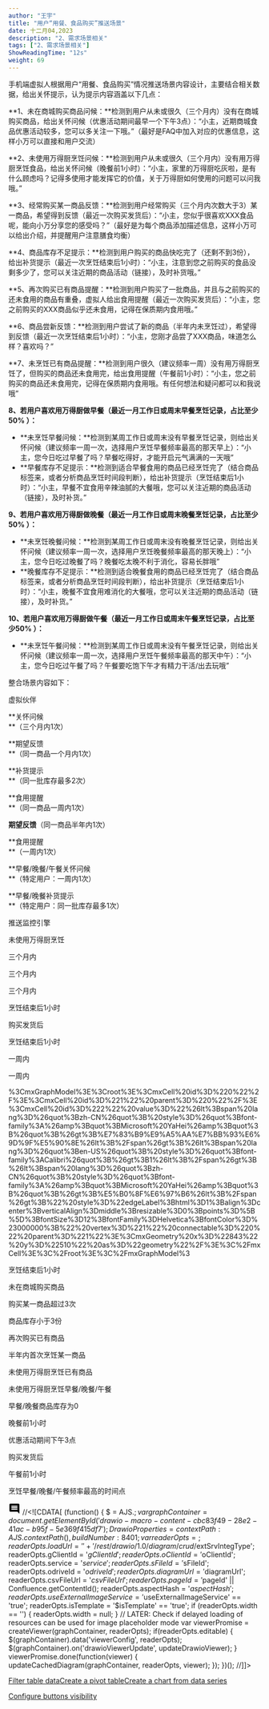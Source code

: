 ```yaml
---
author: "王宇"
title: "用户“用餐、食品购买”推送场景"
date: 十二月04,2023
description: "2、需求场景相关"
tags: ["2、需求场景相关"]
ShowReadingTime: "12s"
weight: 69
---
```

手机端虚拟人根据用户“用餐、食品购买”情况推送场景内容设计，主要结合相关数据，给出关怀提示，认为提示内容涵盖以下几点：

**1、未在商城购买商品问候：**检测到用户从未或很久（三个月内）没有在商城购买商品，给出关怀问候（优惠活动期间最早一个下午3点）：“小主，近期商城食品优惠活动较多，您可以多关注一下哦。”（最好是FAQ中加入对应的优惠信息，这样小万可以直接和用户交流）

**2、未使用万得厨烹饪问候：**检测到用户从未或很久（三个月内）没有用万得厨烹饪食品，给出关怀问候（晚餐前1小时）：“小主，家里的万得厨吃灰啦，是有什么顾虑吗？记得多使用才能发挥它的价值，关于万得厨如何使用的问题可以问我哦。”

**3、经常购买某一商品反馈：**检测到用户经常购买（三个月内次数大于3）某一商品，希望得到反馈（最近一次购买发货后）：“小主，您似乎很喜欢XXX食品呢，能向小万分享您的感受吗？”（最好是为每个商品添加描述信息，这样小万可以给出介绍，并提醒用户注意膳食均衡）

**4、商品库存不足提示：**检测到用户购买的商品快吃完了（还剩不到3份），给出补货提示（最近一次烹饪结束后1小时）：“小主，注意到您之前购买的食品没剩多少了，您可以关注近期的商品活动（链接），及时补货哦。”

**5、再次购买已有商品提醒：**检测到用户购买了一批商品，并且与之前购买的还未食用的商品有重叠，虚拟人给出食用提醒（最近一次购买发货后）：“小主，您之前购买的XXX商品似乎还未食用，记得在保质期内食用哦。”

**6、商品尝新反馈：**检测到用户尝试了新的商品（半年内未烹饪过），希望得到反馈（最近一次烹饪结束后1小时）：“小主，您刚才品尝了XXX商品，味道怎么样？喜欢吗？”

**7、未烹饪已有商品提醒：**检测到用户很久（建议频率一周）没有用万得厨烹饪了，但购买的商品还未食用完，给出食用提醒（午餐前1小时）：“小主，您之前购买的商品还未食用完，记得在保质期内食用哦。有任何想法和疑问都可以和我说哦”

**8、若用户喜欢用万得厨做早餐（最近一月工作日或周末早餐烹饪记录，占比至少50%  ）：**

*   **未烹饪早餐问候：**检测到某周工作日或周末没有早餐烹饪记录，则给出关怀问候（建议频率一周一次，选择用户烹饪早餐频率最高的那天早上）：“小主，您今日吃过早餐了吗？早餐吃得好，才能开启元气满满的一天哦”
*   **早餐库存不足提示：**检测到适合早餐食用的商品已经烹饪完了（结合商品标签来，或者分析商品烹饪时间段判断），给出补货提示（烹饪结束后1小时）：“小主，早餐不宜食用辛辣油腻的大餐哦，您可以关注近期的商品活动（链接），及时补货。”

**9、若用户喜欢用万得厨做晚餐（最近一月工作日或周末晚餐烹饪记录，占比至少50%  ）：**

*   **未烹饪晚餐问候：**检测到某周工作日或周末没有晚餐烹饪记录，则给出关怀问候（建议频率一周一次，选择用户烹饪晚餐频率最高的那天晚上）：“小主，您今日吃过晚餐了吗？晚餐吃太晚不利于消化，容易长胖哦”
*   **晚餐库存不足提示：**检测到适合晚餐食用的商品已经烹饪完了（结合商品标签来，或者分析商品烹饪时间段判断），给出补货提示（烹饪结束后1小时）：“小主，晚餐不宜食用难消化的大餐哦，您可以关注近期的商品活动（链接），及时补货。”

**10、若用户喜欢用万得厨做午餐（最近一月工作日或周末午餐烹饪记录，占比至少50%  ）：**

*   **未烹饪午餐问候：**检测到某周工作日或周末没有午餐烹饪记录，则给出关怀问候（建议频率一周一次，选择用户烹饪午餐频率最高的那天中午）：“小主，您今日吃过午餐了吗？午餐要吃饱下午才有精力干活/出去玩哦”

整合场景内容如下：

虚拟伙伴

**关怀问候  
**（三个月内1次）  

**期望反馈  
**（同一商品一个月内1次）  

**补货提示  
**（同一批库存最多2次）  

**食用提醒  
**（同一商品一周内1次）  

**期望反馈**（同一商品半年内1次）  

**食用提醒  
**（一周内1次）  

**早餐/晚餐/午餐关怀问候  
**（特定用户：一周内1次）  

**早餐/晚餐补货提示  
**（特定用户：同一批库存最多1次）  

推送监控引擎

未使用万得厨烹饪

三个月内

三个月内

三个月内

烹饪结束后1小时

购买发货后

烹饪结束后1小时

一周内

一周内

%3CmxGraphModel%3E%3Croot%3E%3CmxCell%20id%3D%220%22%2F%3E%3CmxCell%20id%3D%221%22%20parent%3D%220%22%2F%3E%3CmxCell%20id%3D%222%22%20value%3D%22%26lt%3Bspan%20lang%3D%26quot%3Bzh-CN%26quot%3B%20style%3D%26quot%3Bfont-family%3A%26amp%3Bquot%3BMicrosoft%20YaHei%26amp%3Bquot%3B%26quot%3B%26gt%3B%E7%83%B9%E9%A5%AA%E7%BB%93%E6%9D%9F%E5%90%8E%26lt%3B%2Fspan%26gt%3B%26lt%3Bspan%20lang%3D%26quot%3Ben-US%26quot%3B%20style%3D%26quot%3Bfont-family%3ACalibri%26quot%3B%26gt%3B1%26lt%3B%2Fspan%26gt%3B%26lt%3Bspan%20lang%3D%26quot%3Bzh-CN%26quot%3B%20style%3D%26quot%3Bfont-family%3A%26amp%3Bquot%3BMicrosoft%20YaHei%26amp%3Bquot%3B%26quot%3B%26gt%3B%E5%B0%8F%E6%97%B6%26lt%3B%2Fspan%26gt%3B%22%20style%3D%22edgeLabel%3Bhtml%3D1%3Balign%3Dcenter%3BverticalAlign%3Dmiddle%3Bresizable%3D0%3Bpoints%3D%5B%5D%3BfontSize%3D12%3BfontFamily%3DHelvetica%3BfontColor%3D%23000000%3B%22%20vertex%3D%221%22%20connectable%3D%220%22%20parent%3D%221%22%3E%3CmxGeometry%20x%3D%22843%22%20y%3D%22510%22%20as%3D%22geometry%22%2F%3E%3C%2FmxCell%3E%3C%2Froot%3E%3C%2FmxGraphModel%3

烹饪结束后1小时

未在商城购买商品

购买某一商品超过3次

商品库存小于3份

再次购买已有商品

半年内首次烹饪某一商品

未使用万得厨烹饪已有商品

未使用万得厨烹饪早餐/晚餐/午餐

早餐/晚餐商品库存为0

晚餐前1小时

优惠活动期间下午3点

购买发货后

午餐前1小时

烹饪早餐/晚餐/午餐频率最高的时间点

![](data:image/svg+xml;base64,PHN2ZyB4bWxucz0iaHR0cDovL3d3dy53My5vcmcvMjAwMC9zdmciIHdpZHRoPSIyNCIgaGVpZ2h0PSIyNCIgdmlld0JveD0iMCAwIDI0IDI0Ij48cGF0aCBkPSJNMjEuOTkgNGMwLTEuMS0uODktMi0xLjk5LTJINGMtMS4xIDAtMiAuOS0yIDJ2MTJjMCAxLjEuOSAyIDIgMmgxNGw0IDQtLjAxLTE4ek0xOCAxNEg2di0yaDEydjJ6bTAtM0g2VjloMTJ2MnptMC0zSDZWNmgxMnYyeiIvPjxwYXRoIGQ9Ik0wIDBoMjR2MjRIMHoiIGZpbGw9Im5vbmUiLz48L3N2Zz4= "显示评论") //<!\[CDATA\[ (function() { $ = AJS.$; var graphContainer = document.getElementById('drawio-macro-content-cbc83f49-28e2-41ac-b95f-5e369f415df7'); DrawioProperties = { contextPath : AJS.contextPath(), buildNumber : 8401 }; var readerOpts = {}; readerOpts.loadUrl = '' + '/rest/drawio/1.0/diagram/crud/%E7%94%A8%E9%A4%90%E8%B4%AD%E4%B9%B0%E5%85%B3%E6%80%80/114667377?revision=1'; readerOpts.imageUrl = '' + '/download/attachments/114667377/用餐购买关怀.png' + '?version=1&api=v2'; readerOpts.editUrl = '' + '/plugins/drawio/addDiagram.action?ceoId=114667377&owningPageId=114667377&diagramName=%E7%94%A8%E9%A4%90%E8%B4%AD%E4%B9%B0%E5%85%B3%E6%80%80&revision=1'; readerOpts.editable = true; readerOpts.canComment = true; readerOpts.stylePath = STYLE\_PATH; readerOpts.stencilPath = STENCIL\_PATH; readerOpts.imagePath = IMAGE\_PATH + '/reader'; readerOpts.border = true; readerOpts.width = '1051'; readerOpts.simpleViewer = false; readerOpts.tbstyle = 'top'; readerOpts.links = 'auto'; readerOpts.lightbox = true; readerOpts.resourcePath = ATLAS\_RESOURCE\_BASE + '/resources/viewer'; readerOpts.disableButtons = false; readerOpts.zoomToFit = true; readerOpts.language = 'zh'; readerOpts.licenseStatus = 'OK'; readerOpts.contextPath = AJS.contextPath(); readerOpts.diagramName = decodeURIComponent('%E7%94%A8%E9%A4%90%E8%B4%AD%E4%B9%B0%E5%85%B3%E6%80%80'); readerOpts.diagramDisplayName = ''; readerOpts.aspect = ''; readerOpts.ceoName = '用户“用餐、食品购买”推送场景'; readerOpts.attVer = '1'; readerOpts.attId = '114667389'; readerOpts.lastModifierName = '黄婷'; readerOpts.lastModified = '2023-12-04 10:02:26.118'; readerOpts.creatorName = '黄婷'; //Embed macro specific info readerOpts.extSrvIntegType = '$extSrvIntegType'; readerOpts.gClientId = '$gClientId'; readerOpts.oClientId = '$oClientId'; readerOpts.service = '$service'; readerOpts.sFileId = '$sFileId'; readerOpts.odriveId = '$odriveId'; readerOpts.diagramUrl = '$diagramUrl'; readerOpts.csvFileUrl = '$csvFileUrl'; readerOpts.pageId = '$pageId' || Confluence.getContentId(); readerOpts.aspectHash = '$aspectHash'; readerOpts.useExternalImageService = '$useExternalImageService' == 'true'; readerOpts.isTemplate = '$isTemplate' == 'true'; if (readerOpts.width == '') { readerOpts.width = null; } // LATER: Check if delayed loading of resources can be used for image placeholder mode var viewerPromise = createViewer(graphContainer, readerOpts); if(readerOpts.editable) { $(graphContainer).data('viewerConfig', readerOpts); $(graphContainer).on('drawioViewerUpdate', updateDrawioViewer); } viewerPromise.done(function(viewer) { updateCachedDiagram(graphContainer, readerOpts, viewer); }); })(); //\]\]>

[Filter table data](#)[Create a pivot table](#)[Create a chart from data series](#)

[Configure buttons visibility](/users/tfac-settings.action)